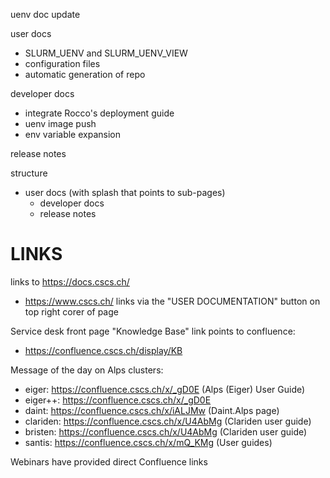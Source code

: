 uenv doc update

user docs
* SLURM_UENV and SLURM_UENV_VIEW
* configuration files
* automatic generation of repo

developer docs
* integrate Rocco's deployment guide
* uenv image push
* env variable expansion

release notes

structure

* user docs (with splash that points to sub-pages)
    * developer docs
    * release notes

# LINKS

links to https://docs.cscs.ch/
* https://www.cscs.ch/ links via the "USER DOCUMENTATION" button on top right corer of page

Service desk front page "Knowledge Base" link points to confluence:
* https://confluence.cscs.ch/display/KB

Message of the day on Alps clusters:
* eiger:    https://confluence.cscs.ch/x/_gD0E      (Alps (Eiger) User Guide)
* eiger++:  https://confluence.cscs.ch/x/_gD0E
* daint:    https://confluence.cscs.ch/x/iALJMw     (Daint.Alps page)
* clariden: https://confluence.cscs.ch/x/U4AbMg     (Clariden user guide)
* bristen:  https://confluence.cscs.ch/x/U4AbMg     (Clariden user guide)
* santis:   https://confluence.cscs.ch/x/mQ_KMg     (User guides)

Webinars have provided direct Confluence links
